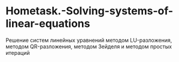 # Hometask.-Solving-systems-of-linear-equations
Решение систем линейных уравнений методом LU-разложения, методом QR-разложения, методом Зейделя и методом простых  итераций
